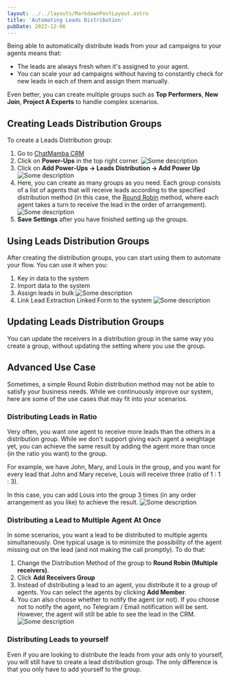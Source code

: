 ```yaml
---
layout: ../../layouts/MarkdownPostLayout.astro
title: 'Automating Leads Distribution'
pubDate: 2022-12-06
---
```


Being able to automatically distribute leads from your ad campaigns to your agents means that:

- The leads are always fresh when it's assigned to your agent.
- You can scale your ad campaigns without having to constantly check for new leads in each of them and assign them manually.

Even better, you can create multiple groups such as **Top Performers**, **New Join**, **Project A Experts** to handle complex scenarios.

## Creating Leads Distribution Groups

To create a Leads Distribution group:

1. Go to [ChatMamba CRM](https://chatmamba.com/crm)
2. Click on **Power-Ups** in the top right corner.
![Some description](/kb/automating-leads-distribution/power-ups-button.png)
3. Click on **Add Power-Ups → Leads Distribution → Add Power Up**
![Some description](/kb/automating-leads-distribution/leads-distribution-power-up.png)
4. Here, you can create as many groups as you need. Each group consists of a list of agents that will receive leads according to the specified distribution method (in this case, the [Round Robin](https://en.wikipedia.org/wiki/Round-robin_scheduling) method, where each agent takes a turn to receive the lead in the order of arrangement).
![Some description](/kb/automating-leads-distribution/lead-distribution-group-basics.png)
5. **Save Settings** after you have finished setting up the groups.

## Using Leads Distribution Groups

After creating the distribution groups, you can start using them to automate your flow. You can use it when you:

1. Key in data to the system
2. Import data to the system
3. Assign leads in bulk
![Some description](/kb/automating-leads-distribution/bulk-assign-lead-to-distribution-group.png)
4. Link Lead Extraction Linked Form to the system
![Some description](/kb/automating-leads-distribution/lead-extraction-to-distribution-group.png)

## Updating Leads Distribution Groups

You can update the receivers in a distribution group in the same way you create a group, without updating the setting where you use the group.

## Advanced Use Case

Sometimes, a simple Round Robin distribution method may not be able to satisfy your business needs. While we continuously improve our system, here are some of the use cases that may fit into your scenarios.

### Distributing Leads in Ratio

Very often, you want one agent to receive more leads than the others in a distribution group. While we don't support giving each agent a weightage yet, you can achieve the same result by adding the agent more than once (in the ratio you want) to the group.

For example, we have John, Mary, and Louis in the group, and you want for every lead that John and Mary receive, Louis will receive three (ratio of 1 : 1 : 3).

In this case, you can add Louis into the group 3 times (in any order arrangement as you like) to achieve the result.
![Some description](/kb/automating-leads-distribution/distributing-leads-with-ratio.png)

### Distributing a Lead to Multiple Agent At Once

In some scenarios, you want a lead to be distributed to multiple agents simultaneously. One typical usage is to minimize the possibility of the agent missing out on the lead (and not making the call promptly). To do that:

1. Change the Distribution Method of the group to **Round Robin (Multiple receivers)**.
2. Click **Add Receivers Group**
3. Instead of distributing a lead to an agent, you distribute it to a group of agents. You can select the agents by clicking **Add Member**.
4. You can also choose whether to notify the agent (or not). If you choose not to notify the agent, no Telegram / Email notification will be sent. However, the agent will still be able to see the lead in the CRM.
![Some description](/kb/automating-leads-distribution/dsitribute-leads-to-multiple-agents-at-once.png)

### Distributing Leads to yourself

Even if you are looking to distribute the leads from your ads only to yourself, you will still have to create a lead distribution group. The only difference is that you only have to add yourself to the group.
